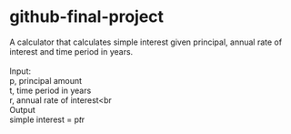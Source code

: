 # github-final-project

A calculator that calculates simple interest given principal, annual rate of interest and time period in years.
<br><br>
Input:<br>
   p, principal amount<br>
   t, time period in years<br>
   r, annual rate of interest<br<br>
Output<br>
   simple interest = p*t*r
